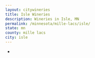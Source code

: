 ```yaml
---
layout: citywineries
title: Isle Wineries
description: Wineries in Isle, MN
permalink: /minnesota/mille-lacs/isle/
state: mn
county: mille lacs
city: isle
---
```

-
